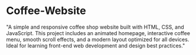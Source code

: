 # Coffee-Website
"A simple and responsive coffee shop website built with HTML, CSS, and JavaScript. This project includes an animated homepage, interactive coffee menu, smooth scroll effects, and a modern layout optimized for all devices. Ideal for learning front-end web development and design best practices." 
